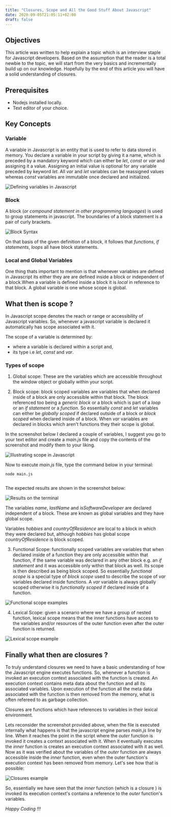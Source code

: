 ```yaml
---
title: "Closures, Scope and All the Good Stuff About Javascript"
date: 2020-09-05T21:05:11+02:00
draft: false
---
```


## Objectives

This article was written to help explain a topic which is an interview staple for Javascript developers.
Based on the assumption that the reader is a total newbie to the topic, we will start from the very basics and incrementally build up on our knowledge. Hopefully by the end of this article you will have a solid understanding of closures.

## Prerequisites
 - <a src="https://nodejs.org/en/download/" class="article-link">Nodejs</a> installed locally.
 - Text editor of your choice.

## Key Concepts

### Variable

A variable in Javascript is an entity that is used to refer to data stored in memory. You declare a variable in your script by giving it a name, which is preceded by a mandatory keyword which can either be _let_, _const_ or _var_ and assigning it a value. Assigning an initial value is optional for any variable preceded by keyword _let_. All _var_ and _let_ variables can be reassigned values whereas _const_ variables are immutable once declared and initialized.

 <img src="https://res.cloudinary.com/di70zcupa/image/upload/v1599441833/js-closures-tut/Defining_variables_in_JS_1_uom50u.png" alt="Defining variables in Javascript">


### Block

A block (_or compound statement in other programming languages_) is used to group statements in javascript. The boundaries of a block statement is a pair of curly brackets.

<img src="https://res.cloudinary.com/di70zcupa/image/upload/v1599461896/js-closures-tut/Block-Syntax_1_waqhf3.png" alt="Block Syntax">

On that basis of the given definition of a block, it follows that _functions_, _if statements_, _loops_ all have block statements.

### Local and Global Variables

One thing thats important to mention is that whenever variables are defined in Javascript its either they are are defined inside a block or independent of a block.When a variable is defined inside a block it is _local_ in reference to that block. A global variable is one whose scope is global.


## What then is scope ?

In Javascript scope denotes the reach or range or accessibility of Javascript variables. So, whenever a javascript variable is declared it automatically has scope associated with it.

The scope of a variable is determined by:
-  where a variable is declared within a script and,
-  its type i.e _let_, _const_ and _var_.


### Types of scope

1. Global scope: These are the variables which are accessible throughout the window object or globally within your script.

2. Block scope: block scoped variables are variables that when declared inside of a block are only accessible within that block. The block referenced too being a _generic block_ or a block which is part of a _loop_ or an _if statement_ or a _function_. So essentially _const_ and _let_ variables can either be _globally scoped_ if declared outside of a block or _block scoped_ when declared inside of a block. When _var_ variables are declared in blocks which aren't functions they their scope is global.

In the screenshot below I declared a couple of variables, I suggest you go to your text editor and create a _main.js_ file and copy the contents of the screenshot and modify them to your liking.

<img src="https://res.cloudinary.com/di70zcupa/image/upload/v1599466095/js-closures-tut/scope-example_ghtmaq.png" alt="Illustrating scope in Javascript">

Now to execute _main.js_ file, type the command below in your terminal:

```
node main.js


```

The expected results are shown in the screenshot below:

<img src="https://res.cloudinary.com/di70zcupa/image/upload/v1599467585/js-closures-tut/scope-terminal_result_o3dz6n.png" alt="Results on the terminal">

The variables _name_, _lastName_ and _isSoftwareDeveloper_ are declared independent of a block. These are known as global variables and they have global scope. 

Variables _hobbies_ and _countryOfResidence_ are local to a block in which they were declared but, although _hobbies_ has global scope  _countryOfResidence_ is block scoped.

3. Functional Scope: functionally scoped variables are variables that when declared inside of a function they are only accessible within that function, if the same variable was declared in any other block e.g. an _if statement_ and it was accessible only within that block as well. Its scope is then described as being block scoped. So essentially _functional scope_ is a special type of _block scope_ used to describe the scope of _var_ variables declared inside functions. A _var_ variable is always globally scoped otherwise it is _functionally scoped_ if declared inside of a function.

<img src="https://res.cloudinary.com/di70zcupa/image/upload/v1600108316/js-closures-tut/functional_scope_wflflh.png" alt="Functional scope examples">

4. Lexical Scope: given a scenario where we have a group of nested function, lexical scope means that the inner functions have access to the variables and/or resources of the outer function even after the outer function is returned.

<img src="https://res.cloudinary.com/di70zcupa/image/upload/v1600118955/js-closures-tut/lexical_scope_c8rcm4.png" alt="Lexical scope example">

## Finally what then are closures ?
To truly understand closures we need to have a basic understanding of how the Javascript engine executes functions. So, whenever a function is invoked an execution context associated with the function is created. An execution context contains meta data about the function and all its associated variables. Upon execution of the function all the meta data associated with the function is then removed from the memory, what is often refereed to as garbage collection.

Closures are functions which have references to variables in their lexical environment.

Lets reconsider the screenshot provided above, when the file is executed internally what happens is that the javascript engine parses _main.js_ line by line. When it reaches the point in the script where the _outer_ function is invoked it creates a context associated with it. When it eventually executes the _inner_ function is creates an execution context associated with it as well. Now as it was verified about the variables of the _outer_ function are always accessible inside the _inner_ function, even when the outer function's execution context has been removed from memory. Let's see how that is possible:

<img src="https://res.cloudinary.com/di70zcupa/image/upload/v1600121543/js-closures-tut/closures_bdxhjn.png" alt="Closures example">

So, essentially we have seen that the _inner_ function (which is a closure ) is invoked its execution context's contains a reference to the _outer_ function's variables.

_Happy Coding !!!_
